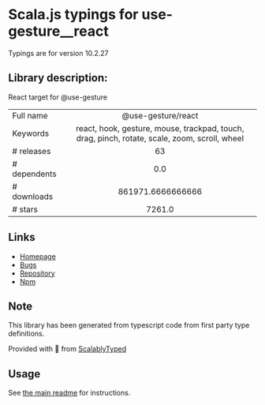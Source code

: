 
# Scala.js typings for use-gesture__react

Typings are for version 10.2.27

## Library description:
React target for @use-gesture

|                    |                 |
| ------------------ | :-------------: |
| Full name          | @use-gesture/react |
| Keywords           | react, hook, gesture, mouse, trackpad, touch, drag, pinch, rotate, scale, zoom, scroll, wheel |
| # releases         | 63 |
| # dependents       | 0.0 |
| # downloads        | 861971.6666666666 |
| # stars            | 7261.0 |

## Links
- [Homepage](https://use-gesture.netlify.app)
- [Bugs](https://github.com/pmndrs/use-gesture/issues)
- [Repository](https://github.com/pmndrs/use-gesture)
- [Npm](https://www.npmjs.com/package/%40use-gesture%2Freact)
    


## Note
This library has been generated from typescript code from first party type definitions.

Provided with :purple_heart: from [ScalablyTyped](https://github.com/oyvindberg/ScalablyTyped)

## Usage
See [the main readme](../../readme.md) for instructions.


